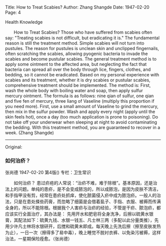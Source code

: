Title: How to Treat Scabies?
Author: Zhang Shangde
Date: 1947-02-20
Page: 4

Health Knowledge

　　How to Treat Scabies?
    Those who have suffered from scabies often say: "Treating scabies is not difficult, but eradicating it is." The fundamental reason is still the treatment method. Simple scabies will not turn into pustules. The reason for pustules is unclean skin and unclipped fingernails, often scratching the scabies, allowing pyogenic bacteria to invade the scabies and become pustular scabies. The general treatment method is to apply some ointment to the affected area, but neglecting the fact that bacteria can spread all over the body through lice, fingers, clothes, and bedding, so it cannot be eradicated. Based on my personal experience with scabies and its treatment, whether it is dry scabies or pustular scabies, comprehensive treatment should be implemented. The method is:
    First, wash the whole body with boiling water and soap, then apply sulfur mercury ointment. The formula is as follows: nine qian of sulfur, one qian and five fen of mercury, three liang of Vaseline (multiply this proportion if you need more). First, use a small amount of Vaseline to grind the mercury, then mix in the sulfur powder. Wash and apply every night (apply until the skin feels hot), once a day (too much application is prone to poisoning). Do not take off your underwear when sleeping at night to avoid contaminating the bedding. With this treatment method, you are guaranteed to recover in a week. (Zhang Shangde)



<hr /> 

Original: 


### 如何治疥？
张尚德
1947-02-20
第4版()
专栏：卫生常识

　　如何治疥？
    患过疥疮的人常说：“治疥不难，难于除根”。基本原因，还是治法上的问题。单纯的患疥，是不会变成脓泡的，所以成脓泡，是因为皮肤不清洁，和手指甲没有剪，经常在患疥处抓痒，使化脓菌侵入疥中成为脓泡疥。一般人的治法，只是在患处搽些药膏，而忽略了细菌是会借着虱子、手指、衣服、被褥而传满全身的，所以不能除根。根据我个人害疥与治疥的经验，不管是干疥、脓泡疥，都应该实行全面治疗，其办法是：
    先用开水和肥皂将全身洗净，后擦以硫黄水银膏，其配法如下：硫黄九钱、水银一钱五、凡士林三两（多配以此分量类推），先用少许凡士林将水银研开，后搅和硫黄末即成。每天晚上先洗后擦（擦至皮肤发热为止），一日一次（擦得多了易中毒），晚上睡觉不脱衬衣裤、以免染污被褥，这样治法，一星期保险痊愈。（张尚德）
